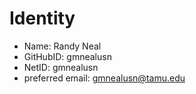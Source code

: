 # Identity

* Name: Randy Neal
* GitHubID: gmnealusn
* NetID: gmnealusn
* preferred email: gmnealusn@tamu.edu
